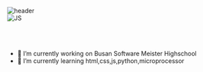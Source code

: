 

<!--
)


Here are some ideas to get you started:


-->
![header](https://capsule-render.vercel.app/api?type=slice&color=auto&height=300&section=header&text=%20강승훈입니다!&fontSize=90)<br>
![JS](https://img.shields.io/badge/JavaScript-F7DF1E?style=flat-square&logo=JavaScript&logoColor=black)
<br><br><br><br>
- 🔭 I’m currently working on Busan Software Meister Highschool
- 🌱 I’m currently learning  html,css,js,python,microprocessor
